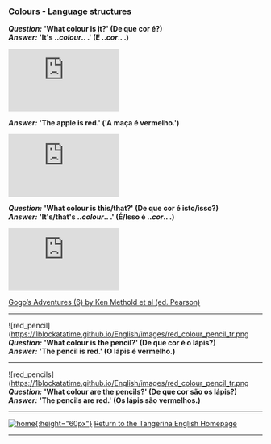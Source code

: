 ### Colours - Language structures

***Question:*** **'What colour is it?' (De que cor é?)**  
***Answer:*** **'It's ..*colour*.. .' (É ..*cor*.. .)**

<iframe width="220" height="124" src="https://www.youtube.com/embed/YyFLBTTAbSE" title="YouTube video player" frameborder="0" allow="accelerometer; autoplay; clipboard-write; encrypted-media; gyroscope; picture-in-picture" allowfullscreen></iframe>  

***Answer:*** **'The apple is red.' ('A maça é vermelho.')**

<iframe width="220" height="124" src="https://www.youtube.com/embed/1jv0Gx_q_OU" title="YouTube video player" frameborder="0" allow="accelerometer; autoplay; clipboard-write; encrypted-media; gyroscope; picture-in-picture" allowfullscreen></iframe>  

***Question:*** **'What colour is this/that?' (De que cor é isto/isso?)**  
***Answer:*** **'It's/that's ..*colour*.. .' (É/Isso é ..*cor*.. .)**

<iframe width="220" height="124" src="https://www.youtube.com/embed/_2WAwT9cKAk" title="YouTube video player" frameborder="0" allow="accelerometer; autoplay; clipboard-write; encrypted-media; gyroscope; picture-in-picture" allowfullscreen></iframe>  

[Gogo’s Adventures (6) by Ken Methold et al (ed. Pearson)](https://www.youtube.com/embed/9R5-W3bMX4E)  

***
![red_pencil](https://1blockatatime.github.io/English/images/red_colour_pencil_tr.png  
***Question:*** **'What colour is the pencil?' (De que cor é o lápis?)**  
***Answer:*** **'The pencil is red.' (O lápis é vermelho.)**  
***
![red_pencils](https://1blockatatime.github.io/English/images/red_colour_pencil_tr.png   
***Question:*** **'What colour are the pencils?' (De que cor são os lápis?)**  
***Answer:*** **'The pencils are red.' (Os lápis são vermelhos.)**  

***

[![home](https://1blockatatime.github.io/English/images/home.png){:height="60px"}](https://tangerina-pt.github.io/English) [Return to the Tangerina English Homepage](https://tangerina-pt.github.io/English)

***
